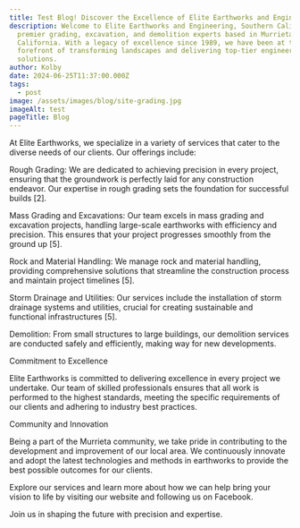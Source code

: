```yaml
---
title: Test Blog! Discover the Excellence of Elite Earthworks and Engineering
description: Welcome to Elite Earthworks and Engineering, Southern California's
  premier grading, excavation, and demolition experts based in Murrieta,
  California. With a legacy of excellence since 1989, we have been at the
  forefront of transforming landscapes and delivering top-tier engineering
  solutions.
author: Kolby
date: 2024-06-25T11:37:00.000Z
tags:
  - post
image: /assets/images/blog/site-grading.jpg
imageAlt: test
pageTitle: Blog
---
```

At Elite Earthworks, we specialize in a variety of services that cater to the diverse needs of our clients. Our offerings include:



Rough Grading: We are dedicated to achieving precision in every project, ensuring that the groundwork is perfectly laid for any construction endeavor. Our expertise in rough grading sets the foundation for successful builds \[2].



Mass Grading and Excavations: Our team excels in mass grading and excavation projects, handling large-scale earthworks with efficiency and precision. This ensures that your project progresses smoothly from the ground up \[5].



Rock and Material Handling: We manage rock and material handling, providing comprehensive solutions that streamline the construction process and maintain project timelines \[5].



Storm Drainage and Utilities: Our services include the installation of storm drainage systems and utilities, crucial for creating sustainable and functional infrastructures \[5].



Demolition: From small structures to large buildings, our demolition services are conducted safely and efficiently, making way for new developments.



Commitment to Excellence

Elite Earthworks is committed to delivering excellence in every project we undertake. Our team of skilled professionals ensures that all work is performed to the highest standards, meeting the specific requirements of our clients and adhering to industry best practices.



Community and Innovation

Being a part of the Murrieta community, we take pride in contributing to the development and improvement of our local area. We continuously innovate and adopt the latest technologies and methods in earthworks to provide the best possible outcomes for our clients.



Explore our services and learn more about how we can help bring your vision to life by visiting our website and following us on Facebook.



Join us in shaping the future with precision and expertise.
